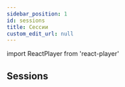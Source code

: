 ```yaml
---
sidebar_position: 1
id: sessions
title: Сессии
custom_edit_url: null
---
```

import ReactPlayer from 'react-player'

## Sessions